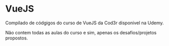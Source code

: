 # VueJS

Compilado de códgigos do curso de VueJS da Cod3r disponivel na Udemy. 

Não contem todas as aulas do curso e sim, apenas os desafios/projetos propostos.
